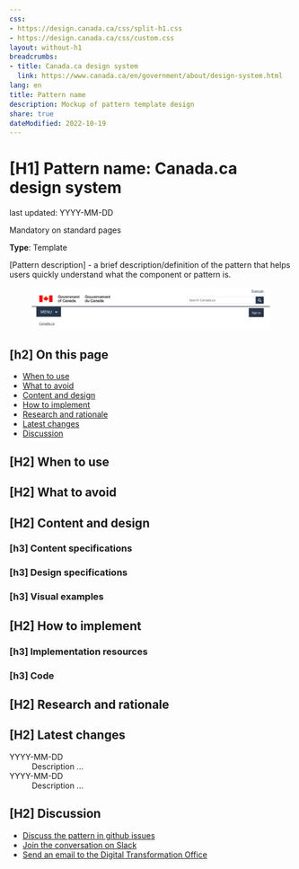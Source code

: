```yaml
---
css:
- https://design.canada.ca/css/split-h1.css
- https://design.canada.ca/css/custom.css
layout: without-h1
breadcrumbs:
- title: Canada.ca design system
  link: https://www.canada.ca/en/government/about/design-system.html
lang: en
title: Pattern name
description: Mockup of pattern template design 
share: true
dateModified: 2022-10-19
---
```


<h1 property="name" id="wb-cont" dir="ltr"><span class="stacked"><span>[H1] Pattern name</span>: <span>Canada.ca design system</span></span></h1>
<p class="small">last updated: YYYY-MM-DD</p>  
<p><span class="label label-danger">Mandatory on standard pages</span></p>
<!--
<ul>
  <li>Mandatory label appears only on mandatory pages.</li>
  <li>Optional (Include the label when it’s an optional element on a mandatory pattern, like contextual footer)</li>
</ul>
-->
<p><strong>Type</strong>: Template
<p>[Pattern description] -  a brief description/definition of the pattern that helps users quickly understand what the component or pattern is.</p>

<div class="pattern-demo mrgn-tp-lg">
  <figure class="mrgn-bttm-sm">
        <img src="../dsdocumentation/images/sign-in-desktop-en.jpg" class="img-responsive" alt="">
     </figure>
</div>

<h2>[h2] On this page</h2>
<ul>
    <li><a href="#When to use">When to use</a></li>
    <li><a href="#What to avoid">What to avoid</a></li>
    <li><a href="#Content and design">Content and design</a></li>
    <li><a href="#How to implement">How to implement</a></li>
    <li><a href="#Research and rationale">Research and rationale</a></li>
    <li><a href="#Latest changes">Latest changes</a></li>
    <li><a href="#Discussion">Discussion</a></li>
</ul>

<h2 id="When to use">[H2] When to use</h2>
<h2 id="What to avoid">[H2] What to avoid</h2>
<h2 id="Content and design">[H2] Content and design</h2>
<h3>[h3] Content specifications</h3>
<h3>[h3] Design specifications</h3>
<h3>[h3] Visual examples</h3>
<h2 id="How to implement">[H2] How to implement</h2>
<h3>[h3] Implementation resources</h3>
<h3>[h3] Code</h3>
<h2 id="Research and rationale">[H2] Research and rationale</h2>
<h2 id="Latest changes">[H2] Latest changes</h2>
<dl class="dl-horizontal mrgn-tp-lg">
    <dt>
        <time datetime="YYYY-MM-DD" class="link-muted">YYYY-MM-DD</time>
    </dt>
    <dd>Description ...</dd>
    <dt>
        <time datetime="YYYY-MM-DD" class="link-muted">YYYY-MM-DD</time>
    </dt>
    <dd>Description ...</dd>
</dl>

<h2 id="Discussion">[H2] Discussion</h2>

<ul class="mrgn-tp-lg">
  <li><a href="#">Discuss the pattern in github issues</a></li>
  <li><a href="#">Join the conversation on Slack</a></li>
  <li><a href="#">Send an email to the Digital Transformation Office</a> <span class="far fa-envelope"></span></li>
</ul>

